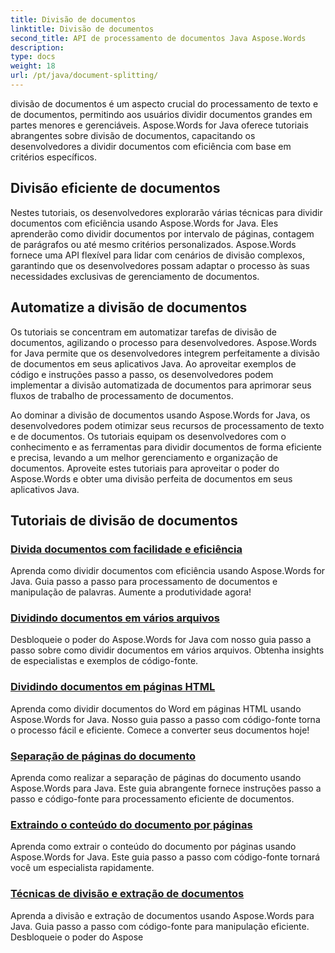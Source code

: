 ```yaml
---
title: Divisão de documentos
linktitle: Divisão de documentos
second_title: API de processamento de documentos Java Aspose.Words
description: 
type: docs
weight: 18
url: /pt/java/document-splitting/
---
```


divisão de documentos é um aspecto crucial do processamento de texto e de documentos, permitindo aos usuários dividir documentos grandes em partes menores e gerenciáveis. Aspose.Words for Java oferece tutoriais abrangentes sobre divisão de documentos, capacitando os desenvolvedores a dividir documentos com eficiência com base em critérios específicos.

## Divisão eficiente de documentos

Nestes tutoriais, os desenvolvedores explorarão várias técnicas para dividir documentos com eficiência usando Aspose.Words for Java. Eles aprenderão como dividir documentos por intervalo de páginas, contagem de parágrafos ou até mesmo critérios personalizados. Aspose.Words fornece uma API flexível para lidar com cenários de divisão complexos, garantindo que os desenvolvedores possam adaptar o processo às suas necessidades exclusivas de gerenciamento de documentos.

## Automatize a divisão de documentos

Os tutoriais se concentram em automatizar tarefas de divisão de documentos, agilizando o processo para desenvolvedores. Aspose.Words for Java permite que os desenvolvedores integrem perfeitamente a divisão de documentos em seus aplicativos Java. Ao aproveitar exemplos de código e instruções passo a passo, os desenvolvedores podem implementar a divisão automatizada de documentos para aprimorar seus fluxos de trabalho de processamento de documentos.

Ao dominar a divisão de documentos usando Aspose.Words for Java, os desenvolvedores podem otimizar seus recursos de processamento de texto e de documentos. Os tutoriais equipam os desenvolvedores com o conhecimento e as ferramentas para dividir documentos de forma eficiente e precisa, levando a um melhor gerenciamento e organização de documentos. Aproveite estes tutoriais para aproveitar o poder do Aspose.Words e obter uma divisão perfeita de documentos em seus aplicativos Java.

## Tutoriais de divisão de documentos

### [Divida documentos com facilidade e eficiência](./split-documents-easily-efficiently/)

Aprenda como dividir documentos com eficiência usando Aspose.Words for Java. Guia passo a passo para processamento de documentos e manipulação de palavras. Aumente a produtividade agora!
### [Dividindo documentos em vários arquivos](./splitting-documents-into-multiple-files/)
Desbloqueie o poder do Aspose.Words for Java com nosso guia passo a passo sobre como dividir documentos em vários arquivos. Obtenha insights de especialistas e exemplos de código-fonte.
### [Dividindo documentos em páginas HTML](./splitting-documents-into-html-pages/)
Aprenda como dividir documentos do Word em páginas HTML usando Aspose.Words for Java. Nosso guia passo a passo com código-fonte torna o processo fácil e eficiente. Comece a converter seus documentos hoje!
### [Separação de páginas do documento](./document-page-separation/)
Aprenda como realizar a separação de páginas do documento usando Aspose.Words para Java. Este guia abrangente fornece instruções passo a passo e código-fonte para processamento eficiente de documentos.
### [Extraindo o conteúdo do documento por páginas](./extracting-document-content-pages/)
Aprenda como extrair o conteúdo do documento por páginas usando Aspose.Words for Java. Este guia passo a passo com código-fonte tornará você um especialista rapidamente.
### [Técnicas de divisão e extração de documentos](./document-splitting-extraction-techniques/)
Aprenda a divisão e extração de documentos usando Aspose.Words para Java. Guia passo a passo com código-fonte para manipulação eficiente. Desbloqueie o poder do Aspose